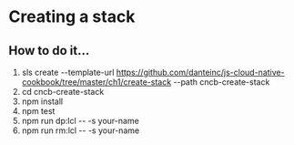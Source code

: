 # Creating a stack

## How to do it...
1. sls create --template-url https://github.com/danteinc/js-cloud-native-cookbook/tree/master/ch1/create-stack --path cncb-create-stack
2. cd cncb-create-stack
3. npm install
4. npm test
6. npm run dp:lcl -- -s your-name
7. npm run rm:lcl -- -s your-name